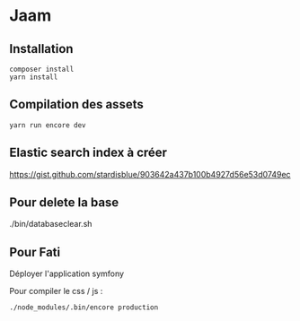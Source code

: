 Jaam
=======

## Installation

```
composer install
yarn install
```

## Compilation des assets

```
yarn run encore dev
```

## Elastic search index à créer 

https://gist.github.com/stardisblue/903642a437b100b4927d56e53d0749ec

## Pour delete la base

./bin/databaseclear.sh

## Pour Fati 

Déployer l'application symfony 

Pour compiler le css / js :
```angular2html
./node_modules/.bin/encore production
```
